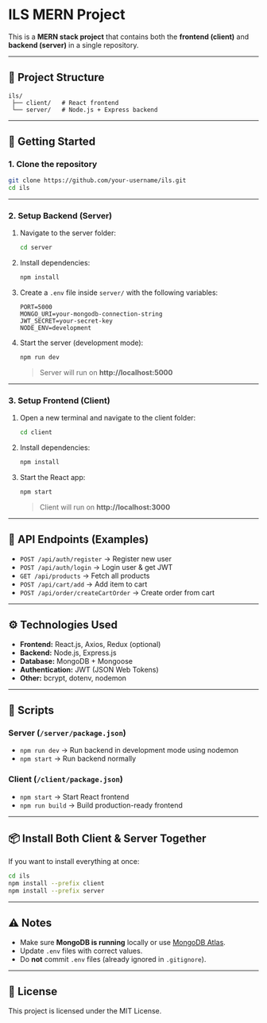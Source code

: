 # ILS MERN Project

This is a **MERN stack project** that contains both the **frontend (client)** and **backend (server)** in a single repository.

---

## 📂 Project Structure
```
ils/
 ├── client/   # React frontend
 └── server/   # Node.js + Express backend
```

---

## 🚀 Getting Started

### 1. Clone the repository
```bash
git clone https://github.com/your-username/ils.git
cd ils
```

---

### 2. Setup Backend (Server)
1. Navigate to the server folder:
   ```bash
   cd server
   ```
2. Install dependencies:
   ```bash
   npm install
   ```
3. Create a `.env` file inside `server/` with the following variables:
   ```env
   PORT=5000
   MONGO_URI=your-mongodb-connection-string
   JWT_SECRET=your-secret-key
   NODE_ENV=development
   ```
4. Start the server (development mode):
   ```bash
   npm run dev
   ```
   > Server will run on **http://localhost:5000**

---

### 3. Setup Frontend (Client)
1. Open a new terminal and navigate to the client folder:
   ```bash
   cd client
   ```
2. Install dependencies:
   ```bash
   npm install
   ```
3. Start the React app:
   ```bash
   npm start
   ```
   > Client will run on **http://localhost:3000**

---

## 🔗 API Endpoints (Examples)
- `POST /api/auth/register` → Register new user  
- `POST /api/auth/login` → Login user & get JWT  
- `GET /api/products` → Fetch all products  
- `POST /api/cart/add` → Add item to cart  
- `POST /api/order/createCartOrder` → Create order from cart  

---

## ⚙️ Technologies Used
- **Frontend:** React.js, Axios, Redux (optional)
- **Backend:** Node.js, Express.js
- **Database:** MongoDB + Mongoose
- **Authentication:** JWT (JSON Web Tokens)
- **Other:** bcrypt, dotenv, nodemon

---

## 📝 Scripts

### Server (`/server/package.json`)
- `npm run dev` → Run backend in development mode using nodemon
- `npm start` → Run backend normally

### Client (`/client/package.json`)
- `npm start` → Start React frontend
- `npm run build` → Build production-ready frontend

---

## 📦 Install Both Client & Server Together
If you want to install everything at once:
```bash
cd ils
npm install --prefix client
npm install --prefix server
```

---

## ⚠️ Notes
- Make sure **MongoDB is running** locally or use [MongoDB Atlas](https://www.mongodb.com/atlas).  
- Update `.env` files with correct values.  
- Do **not** commit `.env` files (already ignored in `.gitignore`).  

---

## 📜 License
This project is licensed under the MIT License.
